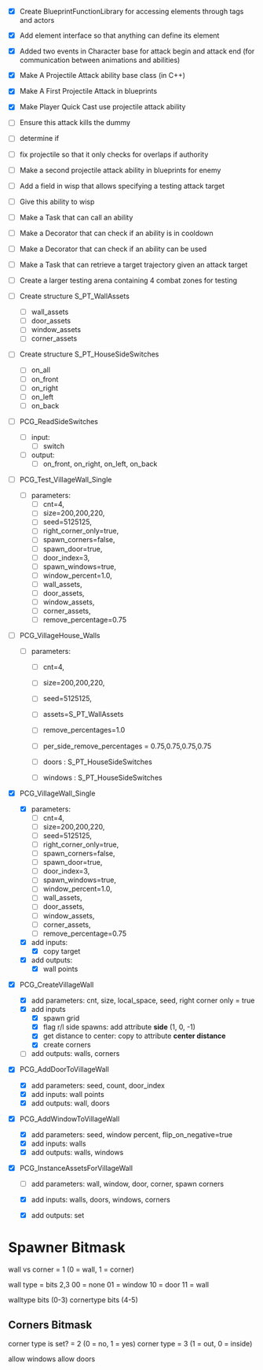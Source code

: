 - [x] Create BlueprintFunctionLibrary for accessing elements through tags and actors
- [x] Add element interface so that anything can define its element

- [x] Added two events in Character base for attack begin and attack end (for communication between animations and abilities)

- [x] Make A Projectile Attack ability base class (in C++)
- [x] Make A First Projectile Attack in blueprints
- [x] Make Player Quick Cast use projectile attack ability
- [ ] Ensure this attack kills the dummy
- [ ] determine if 
- [ ] fix projectile so that it only checks for overlaps if authority

- [ ] Make a second projectile attack ability in blueprints for enemy
- [ ] Add a field in wisp that allows specifying a testing attack target 
- [ ] Give this ability to wisp
- [ ] Make a Task that can call an ability
- [ ] Make a Decorator that can check if an ability is in cooldown
- [ ] Make a Decorator that can check if an ability can be used
- [ ] Make a Task that can retrieve a target trajectory given an attack target


- [ ] Create a larger testing arena containing 4 combat zones for testing 

- [ ] Create structure S_PT_WallAssets
	-  [ ] wall_assets
	- [ ] door_assets
	- [ ] window_assets
	- [ ] corner_assets
- [ ] Create structure S_PT_HouseSideSwitches
	- [ ] on_all
	- [ ] on_front
	- [ ] on_right
	- [ ] on_left
	- [ ] on_back
- [ ] PCG_ReadSideSwitches
	- [ ] input: 
		- [ ] switch
	- [ ] output: 
		- [ ] on_front, on_right, on_left, on_back
- [ ] PCG_Test_VillageWall_Single
	- [ ] parameters: 
		- [ ]  cnt=4, 
		- [ ] size=200,200,220,
		- [ ] seed=5125125, 
		- [ ] right_corner_only=true,
		- [ ] spawn_corners=false,
		- [ ] spawn_door=true,
		- [ ] door_index=3,
		- [ ] spawn_windows=true,
		- [ ] window_percent=1.0,
		- [ ] wall_assets, 
		- [ ] door_assets, 
		- [ ] window_assets, 
		- [ ] corner_assets,
		- [ ] remove_percentage=0.75
- [ ] PCG_VillageHouse_Walls
	- [ ] parameters:  
		- [ ] cnt=4, 
		- [ ] size=200,200,220,
		- [ ] seed=5125125, 
		- [ ] assets=S_PT_WallAssets
		- [ ] remove_percentages=1.0
		- [ ] per_side_remove_percentages = 0.75,0.75,0.75,0.75
		- [ ] doors : S_PT_HouseSideSwitches
		- [ ] windows : S_PT_HouseSideSwitches
		

- [x] PCG_VillageWall_Single
	- [x] parameters: 
		- [ ] cnt=4, 
		- [ ] size=200,200,220,
		- [ ] seed=5125125, 
		- [ ] right_corner_only=true,
		- [ ] spawn_corners=false,
		- [ ] spawn_door=true,
		- [ ] door_index=3,
		- [ ] spawn_windows=true,
		- [ ] window_percent=1.0,
		- [ ] wall_assets, 
		- [ ] door_assets, 
		- [ ] window_assets, 
		- [ ] corner_assets,
		- [ ] remove_percentage=0.75
	- [x] add inputs:
		- [x] copy target
	- [x] add outputs:
		- [x] wall points
- [x] PCG_CreateVillageWall
	- [x] add parameters: cnt, size, local_space, seed, right corner only = true
	- [x] add inputs
		- [x] spawn grid
		- [x] flag r/l side spawns: add attribute **side** (1, 0, -1)
		- [x] get distance to center: copy to attribute **center distance**
		- [x] create corners
	- [ ] add outputs: walls, corners
- [x] PCG_AddDoorToVillageWall
	- [x] add parameters: seed, count, door_index
	- [x] add inputs: wall points
	- [x] add outputs: wall, doors
- [x] PCG_AddWindowToVillageWall
	- [x] add parameters: seed, window percent, flip_on_negative=true
	- [x] add inputs: walls
	- [x] add outputs: walls, windows
- [x] PCG_InstanceAssetsForVillageWall
	- [ ] add parameters: wall, window, door, corner, spawn corners
	- [x] add inputs: walls, doors, windows, corners
	- [x] add outputs: set




# Spawner Bitmask
wall vs corner = 1 (0 = wall, 1 = corner)

wall type = bits 2,3
00 = none
01 = window
10 = door
11 = wall

walltype bits (0-3)
cornertype bits (4-5)

## Corners Bitmask
corner type is set? = 2  (0 = no, 1 = yes)
corner type = 3 (1 = out, 0 = inside)

allow windows
allow doors
